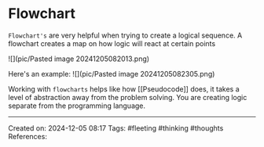 # Flowchart

`Flowchart's` are very helpful when trying to create a logical sequence. A flowchart creates a map on how logic will react at certain points

![](pic/Pasted image 20241205082013.png)

Here's an example:
![](pic/Pasted image 20241205082305.png)

Working with `flowcharts` helps like how [[Pseudocode]] does, it takes a level of abstraction away from the problem solving. You are creating logic separate from the programming language.

---

Created on: 2024-12-05 08:17
Tags: #fleeting #thinking #thoughts
References:
